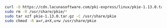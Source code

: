 ﻿```sh
curl -O https://cdn.lacunasoftware.com/pki-express/linux/pkie-1.13.0.tar.gz
sudo rm -R /usr/share/pkie/*
sudo tar xzf pkie-1.13.0.tar.gz -C /usr/share/pkie
sudo chmod -R a=r,a+X,u+w /usr/share/pkie
```
